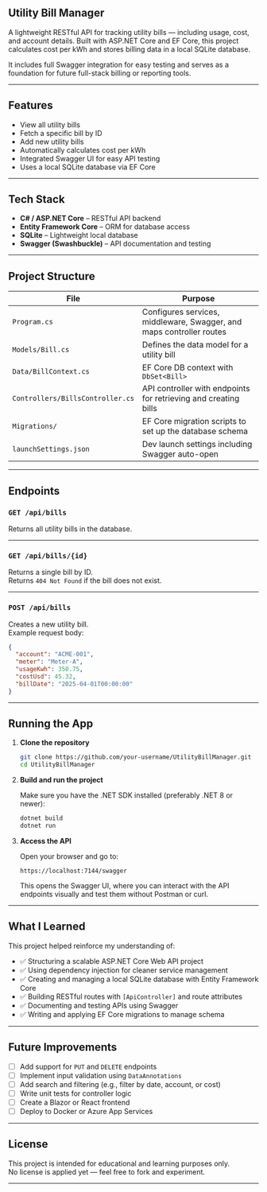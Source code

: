 ## Utility Bill Manager

A lightweight RESTful API for tracking utility bills — including usage, cost, and account details. Built with ASP.NET Core and EF Core, this project calculates cost per kWh and stores billing data in a local SQLite database.

It includes full Swagger integration for easy testing and serves as a foundation for future full-stack billing or reporting tools.

---

## Features

- View all utility bills
- Fetch a specific bill by ID
- Add new utility bills
- Automatically calculates cost per kWh
- Integrated Swagger UI for easy API testing
- Uses a local SQLite database via EF Core

---

## Tech Stack

- **C# / ASP.NET Core** – RESTful API backend  
- **Entity Framework Core** – ORM for database access  
- **SQLite** – Lightweight local database  
- **Swagger (Swashbuckle)** – API documentation and testing  

---

## Project Structure

| File | Purpose |
|------|---------|
| `Program.cs` | Configures services, middleware, Swagger, and maps controller routes |
| `Models/Bill.cs` | Defines the data model for a utility bill |
| `Data/BillContext.cs` | EF Core DB context with `DbSet<Bill>` |
| `Controllers/BillsController.cs` | API controller with endpoints for retrieving and creating bills |
| `Migrations/` | EF Core migration scripts to set up the database schema |
| `launchSettings.json` | Dev launch settings including Swagger auto-open |

---

## Endpoints

### `GET /api/bills`
Returns all utility bills in the database.

---

### `GET /api/bills/{id}`
Returns a single bill by ID.  
Returns `404 Not Found` if the bill does not exist.

---

### `POST /api/bills`
Creates a new utility bill.  
Example request body:

```json
{
  "account": "ACME-001",
  "meter": "Meter-A",
  "usageKwh": 350.75,
  "costUsd": 45.32,
  "billDate": "2025-04-01T00:00:00"
}
```

---

## Running the App

1. **Clone the repository**

   ```bash
   git clone https://github.com/your-username/UtilityBillManager.git
   cd UtilityBillManager
   ```

2. **Build and run the project**

   Make sure you have the .NET SDK installed (preferably .NET 8 or newer):

   ```bash
   dotnet build
   dotnet run
   ```

3. **Access the API**

   Open your browser and go to:

   ```
   https://localhost:7144/swagger
   ```

   This opens the Swagger UI, where you can interact with the API endpoints visually and test them without Postman or curl.

---

## What I Learned

This project helped reinforce my understanding of:

- ✅ Structuring a scalable ASP.NET Core Web API project
- ✅ Using dependency injection for cleaner service management
- ✅ Creating and managing a local SQLite database with Entity Framework Core
- ✅ Building RESTful routes with `[ApiController]` and route attributes
- ✅ Documenting and testing APIs using Swagger
- ✅ Writing and applying EF Core migrations to manage schema

---

## Future Improvements

- [ ] Add support for `PUT` and `DELETE` endpoints  
- [ ] Implement input validation using `DataAnnotations`  
- [ ] Add search and filtering (e.g., filter by date, account, or cost)  
- [ ] Write unit tests for controller logic  
- [ ] Create a Blazor or React frontend  
- [ ] Deploy to Docker or Azure App Services

---

## License

This project is intended for educational and learning purposes only.  
No license is applied yet — feel free to fork and experiment.

---
